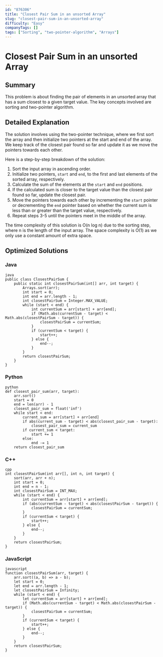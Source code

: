 ```yaml
---
id: "876306"
title: "Closest Pair Sum in an unsorted Array"
slug: "closest-pair-sum-in-an-unsorted-array"
difficulty: "Easy"
companyTags: []
tags: ["Sorting", "two-pointer-algorithm", "Arrays"]
---
```


**Closest Pair Sum in an unsorted Array**
=====================================================

## Summary
This problem is about finding the pair of elements in an unsorted array that has a sum closest to a given target value. The key concepts involved are sorting and two-pointer algorithm.

## Detailed Explanation
The solution involves using the two-pointer technique, where we first sort the array and then initialize two pointers at the start and end of the array. We keep track of the closest pair found so far and update it as we move the pointers towards each other.

Here is a step-by-step breakdown of the solution:

1. Sort the input array in ascending order.
2. Initialize two pointers, `start` and `end`, to the first and last elements of the sorted array, respectively.
3. Calculate the sum of the elements at the `start` and `end` positions.
4. If the calculated sum is closer to the target value than the closest pair found so far, update the closest pair.
5. Move the pointers towards each other by incrementing the `start` pointer or decrementing the `end` pointer based on whether the current sum is less than or greater than the target value, respectively.
6. Repeat steps 3-5 until the pointers meet in the middle of the array.

The time complexity of this solution is O(n log n) due to the sorting step, where n is the length of the input array. The space complexity is O(1) as we only use a constant amount of extra space.

## Optimized Solutions

### Java
```
java
public class ClosestPairSum {
    public static int closestPairSum(int[] arr, int target) {
        Arrays.sort(arr);
        int start = 0;
        int end = arr.length - 1;
        int closestPairSum = Integer.MAX_VALUE;
        while (start < end) {
            int currentSum = arr[start] + arr[end];
            if (Math.abs(currentSum - target) < Math.abs(closestPairSum - target)) {
                closestPairSum = currentSum;
            }
            if (currentSum < target) {
                start++;
            } else {
                end--;
            }
        }
        return closestPairSum;
    }
}
```

### Python
```
python
def closest_pair_sum(arr, target):
    arr.sort()
    start = 0
    end = len(arr) - 1
    closest_pair_sum = float('inf')
    while start < end:
        current_sum = arr[start] + arr[end]
        if abs(current_sum - target) < abs(closest_pair_sum - target):
            closest_pair_sum = current_sum
        if current_sum < target:
            start += 1
        else:
            end -= 1
    return closest_pair_sum
```

### C++
```
cpp
int closestPairSum(int arr[], int n, int target) {
    sort(arr, arr + n);
    int start = 0;
    int end = n - 1;
    int closestPairSum = INT_MAX;
    while (start < end) {
        int currentSum = arr[start] + arr[end];
        if (abs(currentSum - target) < abs(closestPairSum - target)) {
            closestPairSum = currentSum;
        }
        if (currentSum < target) {
            start++;
        } else {
            end--;
        }
    }
    return closestPairSum;
}
```

### JavaScript
```
javascript
function closestPairSum(arr, target) {
    arr.sort((a, b) => a - b);
    let start = 0;
    let end = arr.length - 1;
    let closestPairSum = Infinity;
    while (start < end) {
        let currentSum = arr[start] + arr[end];
        if (Math.abs(currentSum - target) < Math.abs(closestPairSum - target)) {
            closestPairSum = currentSum;
        }
        if (currentSum < target) {
            start++;
        } else {
            end--;
        }
    }
    return closestPairSum;
}
```